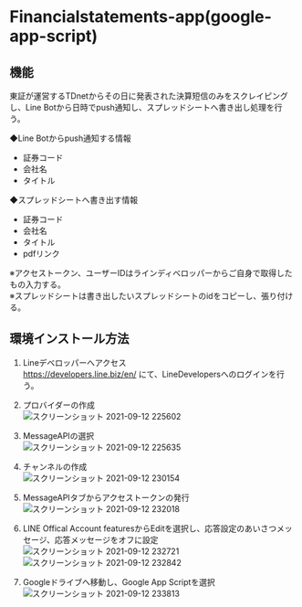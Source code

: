 # Financialstatements-app(google-app-script)
## 機能
東証が運営するTDnetからその日に発表された決算短信のみをスクレイピングし、Line Botから日時でpush通知し、スプレッドシートへ書き出し処理を行う。

◆Line Botからpush通知する情報  
- 証券コード  
- 会社名  
- タイトル  

◆スプレッドシートへ書き出す情報  
- 証券コード  
- 会社名  
- タイトル  
- pdfリンク  

※アクセストークン、ユーザーIDはラインディベロッパーからご自身で取得したもの入力する。  
※スプレッドシートは書き出したいスプレッドシートのidをコピーし、張り付ける。

## 環境インストール方法
1. Lineデベロッパーへアクセス  
  https://developers.line.biz/en/  にて、LineDevelopersへのログインを行う。   



2. プロバイダーの作成  
![スクリーンショット 2021-09-12 225602](https://user-images.githubusercontent.com/44935028/132990909-5a0d8fba-d884-4e3b-a908-e45cb8a889cc.png)  

3. MessageAPIの選択    
![スクリーンショット 2021-09-12 225635](https://user-images.githubusercontent.com/44935028/132990912-f81f5b45-ee97-43fd-b635-6dc19740aa63.png)

4. チャンネルの作成  
![スクリーンショット 2021-09-12 230154](https://user-images.githubusercontent.com/44935028/132990907-9295021c-9f35-40a6-ade3-d3e064c289d3.png)

5. MessageAPIタブからアクセストークンの発行  
![スクリーンショット 2021-09-12 232018](https://user-images.githubusercontent.com/44935028/132991592-802bb31d-e97d-4ad9-b5d2-35f61a92102a.png)  

6. LINE Offical Account featuresからEditを選択し、応答設定のあいさつメッセージ、応答メッセージをオフに設定
![スクリーンショット 2021-09-12 232721](https://user-images.githubusercontent.com/44935028/132991627-4e5b6158-12ba-47ab-9ee0-d391fe943bfb.png)  
![スクリーンショット 2021-09-12 232842](https://user-images.githubusercontent.com/44935028/132991626-57bcb342-dee3-435a-957b-0a5a290e4a5c.png)  

7. Googleドライブへ移動し、Google App Scriptを選択  
![スクリーンショット 2021-09-12 233813](https://user-images.githubusercontent.com/44935028/132991990-39977ee5-0eb1-4784-aad5-afc4ee470a1d.png)  




